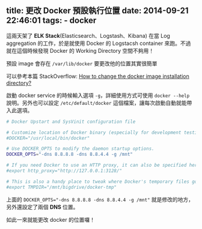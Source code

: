 title: 更改 Docker 預設執行位置
date: 2014-09-21 22:46:01
tags:
	- docker
---

這兩天架了 **ELK Stack**(Elasticsearch、Logstash、Kibana) 在當 Log aggregation 的工作，於是就使用 Docker 的 Logstacsh container 來跑。不過就在這個時候發現 Docker 的 Working Directory 空間不夠用！

<!-- more -->

預設 image 會存在 `/var/lib/docker` 要更改他的位置其實很簡單

可以參考本篇 StackOverflow: [How to change the docker image installation directory?](http://stackoverflow.com/questions/24309526/how-to-change-the-docker-image-installation-directory)

啟動 docker service 的時候輸入選項 `-g`，詳細使用方式可使用 `docker --help` 說明。另外也可以設定 `/etc/default/docker` 這個檔案，讓每次啟動自動就能帶入此選項。

```bash
# Docker Upstart and SysVinit configuration file

# Customize location of Docker binary (especially for development testing).
#DOCKER="/usr/local/bin/docker"

# Use DOCKER_OPTS to modify the daemon startup options.
DOCKER_OPTS="-dns 8.8.8.8 -dns 8.8.4.4 -g /mnt"

# If you need Docker to use an HTTP proxy, it can also be specified here.
#export http_proxy="http://127.0.0.1:3128/"

# This is also a handy place to tweak where Docker's temporary files go.
#export TMPDIR="/mnt/bigdrive/docker-tmp"
```

上面的 `DOCKER_OPTS="-dns 8.8.8.8 -dns 8.8.4.4 -g /mnt"` 就是修改的地方，另外還設定了兩個 **DNS** 位置。

如此一來就能更改 docker 的位置囉！
